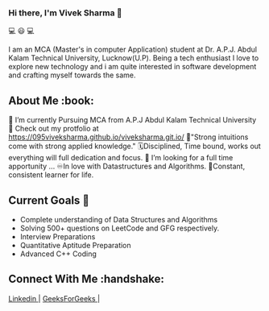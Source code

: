 ### Hi there, I'm Vivek Sharma 👋
<p>💻 😃 💻</p>
I am an MCA (Master's in computer Application) student at Dr. A.P.J. Abdul Kalam Technical University, Lucknow(U.P). Being a tech enthusiast I love to explore new technology and i am quite interested in software development and crafting myself towards the same.

<h2>About Me :book: </h2>

🔭 I’m currently Pursuing MCA from A.P.J Abdul Kalam Technical University
🌱 Check out my protfolio at https://095viveksharma.github.io/viveksharma.git.io/
🔁"Strong intuitions come with strong applied knowledge."
🗓️Disciplined, Time bound, works out everything will full dedication and focus.
🤔 I’m looking for a full time apportunity ...
♾️In love with Datastructures and Algorithms.
💯Constant, consistent learner for life.

<h2> Current Goals 🔭 </h2>

- Complete understanding of Data Structures and Algorithms
- Solving 500+ questions on LeetCode and GFG respectively.
- Interview Preparations
- Quantitative Aptitude Preparation
- Advanced C++ Coding 

<h2>Connect With Me :handshake: </h2>
<p>
  <a href = "https://www.linkedin.com/in/vivek-sharma-7b64a6169/"> Linkedin </a> <span> | </span>
  <a href = "https://auth.geeksforgeeks.org/user/095viveksharma/profile"> GeeksForGeeks </a> <span> | </span>
</p>


